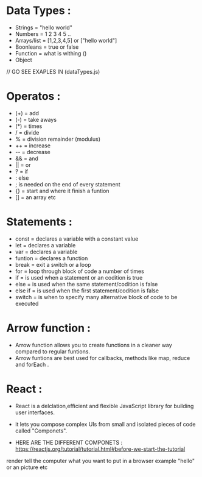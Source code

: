 # Data Types :

* Strings = "hello world"
* Numbers = 1 2 3 4 5 ..
* Arrays/list = [1,2,3,4,5] or ["hello world"]
* Boonleans = true or false
* Function = what is withing ()
* Object

// GO SEE EXAPLES IN (dataTypes.js)
# Operatos :
* (+) = add
* (-) = take aways
* (*) = times
* / = divide
* % = division remainder (modulus)
* ++ = increase
* -- = decrease
* && = and 
* || = or
* ? = if
* : else
* ; is needed on the end  of every statement
* {} = start and where it finish a  funtion
* [] = an array
etc

# Statements :
* const = declares a variable with a constant value 
* let = declares a variable
* var = declares a variable
* funtion = declares a function
* break = exit a switch or a loop
* for = loop through block of code a number of times
* if = is used when a statement or an codition is true
* else = is used when the same statement/codition is false
* else if = is used when the first statement/codition is false
* switch = is when to specify many alternative block of code to be executed

# Arrow function :
* Arrow function allows you to create functions in a cleaner way compared to regular funtions.
* Arrow funtions are best used for callbacks, methods like map, reduce and forEach .

# React :
* React is a delclation,efficient and flexible JavaScript library for building user interfaces.
- it lets you compose complex UIs from small and isolated pieces of code called "Componets".

* HERE ARE THE DIFFERENT COMPONETS :
https://reactjs.org/tutorial/tutorial.html#before-we-start-the-tutorial

render tell the computer what you want to put in a browser example "hello" or an picture etc
